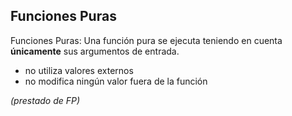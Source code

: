 ## Funciones Puras

Funciones Puras: Una función pura se ejecuta teniendo en cuenta **únicamente** sus argumentos de entrada. 

- no utiliza valores externos
- no modifica ningún valor fuera de la función

_(prestado de FP)_